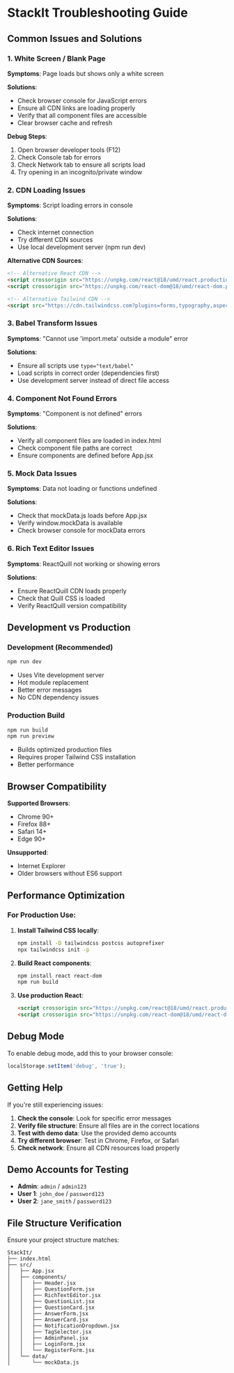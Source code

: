 # StackIt Troubleshooting Guide

## Common Issues and Solutions

### 1. White Screen / Blank Page

**Symptoms**: Page loads but shows only a white screen

**Solutions**:
- Check browser console for JavaScript errors
- Ensure all CDN links are loading properly
- Verify that all component files are accessible
- Clear browser cache and refresh

**Debug Steps**:
1. Open browser developer tools (F12)
2. Check Console tab for errors
3. Check Network tab to ensure all scripts load
4. Try opening in an incognito/private window

### 2. CDN Loading Issues

**Symptoms**: Script loading errors in console

**Solutions**:
- Check internet connection
- Try different CDN sources
- Use local development server (npm run dev)

**Alternative CDN Sources**:
```html
<!-- Alternative React CDN -->
<script crossorigin src="https://unpkg.com/react@18/umd/react.production.min.js"></script>
<script crossorigin src="https://unpkg.com/react-dom@18/umd/react-dom.production.min.js"></script>

<!-- Alternative Tailwind CDN -->
<script src="https://cdn.tailwindcss.com?plugins=forms,typography,aspect-ratio"></script>
```

### 3. Babel Transform Issues

**Symptoms**: "Cannot use 'import.meta' outside a module" error

**Solutions**:
- Ensure all scripts use `type="text/babel"`
- Load scripts in correct order (dependencies first)
- Use development server instead of direct file access

### 4. Component Not Found Errors

**Symptoms**: "Component is not defined" errors

**Solutions**:
- Verify all component files are loaded in index.html
- Check component file paths are correct
- Ensure components are defined before App.jsx

### 5. Mock Data Issues

**Symptoms**: Data not loading or functions undefined

**Solutions**:
- Check that mockData.js loads before App.jsx
- Verify window.mockData is available
- Check browser console for mockData errors

### 6. Rich Text Editor Issues

**Symptoms**: ReactQuill not working or showing errors

**Solutions**:
- Ensure ReactQuill CDN loads properly
- Check that Quill CSS is loaded
- Verify ReactQuill version compatibility

## Development vs Production

### Development (Recommended)
```bash
npm run dev
```
- Uses Vite development server
- Hot module replacement
- Better error messages
- No CDN dependency issues

### Production Build
```bash
npm run build
npm run preview
```
- Builds optimized production files
- Requires proper Tailwind CSS installation
- Better performance

## Browser Compatibility

**Supported Browsers**:
- Chrome 90+
- Firefox 88+
- Safari 14+
- Edge 90+

**Unsupported**:
- Internet Explorer
- Older browsers without ES6 support

## Performance Optimization

### For Production Use:
1. **Install Tailwind CSS locally**:
   ```bash
   npm install -D tailwindcss postcss autoprefixer
   npx tailwindcss init -p
   ```

2. **Build React components**:
   ```bash
   npm install react react-dom
   npm run build
   ```

3. **Use production React**:
   ```html
   <script crossorigin src="https://unpkg.com/react@18/umd/react.production.min.js"></script>
   <script crossorigin src="https://unpkg.com/react-dom@18/umd/react-dom.production.min.js"></script>
   ```

## Debug Mode

To enable debug mode, add this to your browser console:
```javascript
localStorage.setItem('debug', 'true');
```

## Getting Help

If you're still experiencing issues:

1. **Check the console**: Look for specific error messages
2. **Verify file structure**: Ensure all files are in the correct locations
3. **Test with demo data**: Use the provided demo accounts
4. **Try different browser**: Test in Chrome, Firefox, or Safari
5. **Check network**: Ensure all CDN resources load properly

## Demo Accounts for Testing

- **Admin**: `admin` / `admin123`
- **User 1**: `john_doe` / `password123`
- **User 2**: `jane_smith` / `password123`

## File Structure Verification

Ensure your project structure matches:
```
StackIt/
├── index.html
├── src/
│   ├── App.jsx
│   ├── components/
│   │   ├── Header.jsx
│   │   ├── QuestionForm.jsx
│   │   ├── RichTextEditor.jsx
│   │   ├── QuestionList.jsx
│   │   ├── QuestionCard.jsx
│   │   ├── AnswerForm.jsx
│   │   ├── AnswerCard.jsx
│   │   ├── NotificationDropdown.jsx
│   │   ├── TagSelector.jsx
│   │   ├── AdminPanel.jsx
│   │   ├── LoginForm.jsx
│   │   └── RegisterForm.jsx
│   └── data/
│       └── mockData.js
``` 